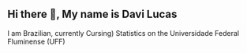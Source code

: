 ## Hi there 👋, My name is Davi Lucas
I am Brazilian, currently Cursing) Statistics on the Universidade Federal Fluminense (UFF)

